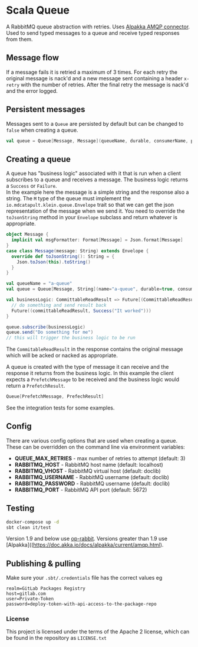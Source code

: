 # Scala Queue

A RabbitMQ queue abstraction with retries. Uses [Alpakka AMQP connector](https://doc.akka.io/docs/alpakka/current/amqp.html). Used to send typed messages to a queue and receive typed responses from them.

## Message flow
If a message fails it is retried a maximum of 3 times. For each retry the original message is nack'd and a new message
sent containing a header `x-retry` with the number of retries. After the final retry the message is nack'd and the error logged.

## Persistent messages
Messages sent to a `Queue` are persisted by default but can be changed to `false` when creating a queue.
```scala
val queue = Queue[Message, Message](queueName, durable, consumerName, persistent = false)
```

## Creating a queue
A queue has "business logic" associated with it that is run when a client subscribes to a queue and receives a message. The business logic returns a `Success` or `Failure`.  
In the example here the message is a simple string and the response also a string. The `M` type of the queue must implement the `io.mdcatapult.klein.queue.Envelope` trait so that we can get 
the json representation of the message when we send it. You need to override the `toJsonString` method in your `Envelope` subclass and return whatever is appropriate.

```scala
object Message {
  implicit val msgFormatter: Format[Message] = Json.format[Message]
}
case class Message(message: String) extends Envelope {
  override def toJsonString(): String = {
    Json.toJson(this).toString()
  }
}

val queueName = "a-queue"
val queue = Queue[Message, String](name="a-queue", durable=true, consumerName=None, persistent=true)

val businessLogic: CommittableReadResult => Future[(CommittableReadResult, Try[Message])] = { committableReadResult =>
  // do something and send result back
  Future((committableReadResult, Success("It worked")))
}

queue.subscribe(businessLogic)
queue.send("Do something for me")
// this will trigger the business logic to be run
```
The `CommitableReadResult` in the response contains the original message which will be acked or nacked as appropriate.

A queue is created with the type of message it can receive and the response it returns from the business logic. In this example the client expects a 
`PrefetchMessage` to be received and the business logic would return a `PrefetchResult`.
```scala
Queue[PrefetchMessage, PrefechResult]
```
See the integration tests for some examples.

## Config
There are various config options that are used when creating a queue. These can be overridden on the command line via environment variables:

* **QUEUE_MAX_RETRIES** - max number of retries to attempt (default: 3)
* **RABBITMQ_HOST** - RabbitMQ host name (default: localhost)
* **RABBITMQ_VHOST** - RabbitMQ virtual host (default: doclib)
* **RABBITMQ_USERNAME** - RabbitMQ username (default: doclib)
* **RABBITMQ_PASSWORD** - RabbitMQ username (default: doclib)
* **RABBITMQ_PORT** - RabbitMQ API port (default: 5672)


## Testing
```bash
docker-compose up -d
sbt clean it/test
```

Version 1.9 and below use [op-rabbit](https://github.com/SpinGo/op-rabbit). Versions greater than 1.9 use [Alpakka]((https://doc.akka.io/docs/alpakka/current/amqp.html).

## Publishing & pulling
Make sure your `.sbt/.credentials` file has the correct values eg
```
realm=GitLab Packages Registry
host=gitlab.com
user=Private-Token
password=deploy-token-with-api-access-to-the-package-repo
```

### License
This project is licensed under the terms of the Apache 2 license, which can be found in the repository as `LICENSE.txt`